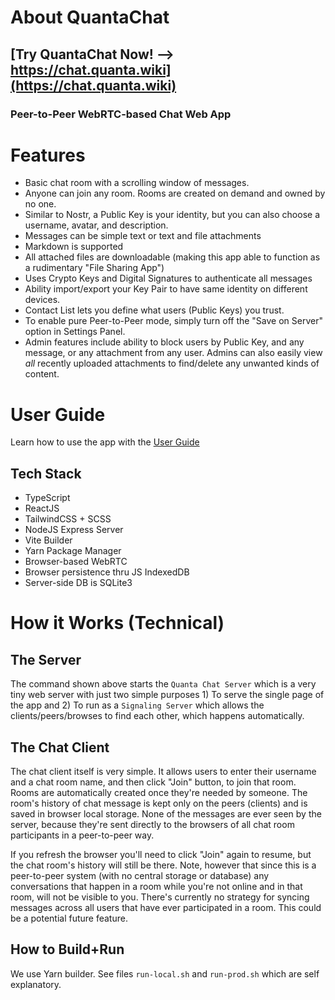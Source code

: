 # About QuantaChat

## [Try QuantaChat Now! --> https://chat.quanta.wiki](https://chat.quanta.wiki)

### Peer-to-Peer WebRTC-based Chat Web App

# Features

* Basic chat room with a scrolling window of messages.
* Anyone can join any room. Rooms are created on demand and owned by no one.
* Similar to Nostr, a Public Key is your identity, but you can also choose a username, avatar, and description.
* Messages can be simple text or text and file attachments
* Markdown is supported
* All attached files are downloadable (making this app able to function as a rudimentary "File Sharing App")
* Uses Crypto Keys and Digital Signatures to authenticate all messages
* Ability import/export your Key Pair to have same identity on different devices.
* Contact List lets you define what users (Public Keys) you trust.
* To enable pure Peer-to-Peer mode, simply turn off the "Save on Server" option in Settings Panel. 
* Admin features include ability to block users by Public Key, and any message, or any attachment from any user. Admins can also easily view *all* recently uploaded attachments to find/delete any unwanted kinds of content.

# User Guide

Learn how to use the app with the [User Guide](public/user-guide.md)

## Tech Stack

* TypeScript
* ReactJS
* TailwindCSS + SCSS
* NodeJS Express Server 
* Vite Builder
* Yarn Package Manager
* Browser-based WebRTC
* Browser persistence thru JS IndexedDB
* Server-side DB is SQLite3

# How it Works (Technical)

## The Server

The command shown above starts the `Quanta Chat Server` which is a very tiny web server with just two simple purposes 1) To serve the single page of the app and 2) To run as a `Signaling Server` which allows the clients/peers/browses to find each other, which happens automatically.

## The Chat Client

The chat client itself is very simple. It allows users to enter their username and a chat room name, and then click "Join" button, to join that room. Rooms are automatically created once they're needed by someone. The room's history of chat message is kept only on the peers (clients) and is saved in browser local storage. None of the messages are ever seen by the server, because they're sent directly to the browsers of all chat room participants in a peer-to-peer way.

If you refresh the browser you'll need to click "Join" again to resume, but the chat room's history will still be there. Note, however that since this is a peer-to-peer system (with no central storage or database) any conversations that happen in a room while you're not online and in that room, will not be visible to you. There's currently no strategy for syncing messages across all users that have ever participated in a room. This could be a potential future feature.

## How to Build+Run

We use Yarn builder. See files `run-local.sh` and `run-prod.sh` which are self explanatory.
